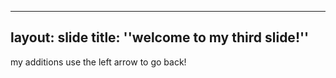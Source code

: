 ---------
layout: slide
title: ''welcome to my third slide!''
----------
my additions
use the left arrow to go back!
